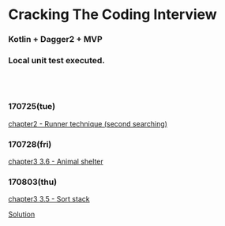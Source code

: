 # Cracking The Coding Interview
### Kotlin + Dagger2 + MVP
### Local unit test executed.
<br></br>
### 170725(tue)
[chapter2 - Runner technique (second searching)](https://github.com/Wbreadboy/CTCI/blob/master/app/src/main/java/www/breadboy/com/ctci/question2_runner/linkedlist/LinkedList.kt)

### 170728(fri)
[chapter3 3.6 - Animal shelter](https://github.com/Wbreadboy/CTCI/blob/master/app/src/main/java/www/breadboy/com/ctci/question3_animal_shelter/queue/Queue.kt)

### 170803(thu)
[chapter3 3.5 - Sort stack](https://github.com/1dollor/CTCI/tree/master/app/src/main/java/www/breadboy/com/ctci/question3_sort_stack)

[Solution](http://breadboy.tistory.com/192)
